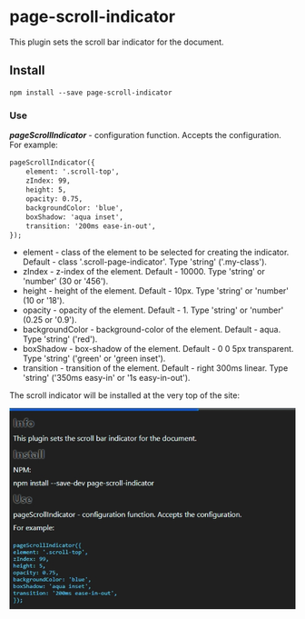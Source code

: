 # page-scroll-indicator

This plugin sets the scroll bar indicator for the document.

## Install
    npm install --save page-scroll-indicator
    
### Use
___pageScrollIndicator___ - configuration function. Accepts the configuration. For example:

    pageScrollIndicator({
        element: '.scroll-top',
        zIndex: 99,
        height: 5,
        opacity: 0.75,
        backgroundColor: 'blue',
        boxShadow: 'aqua inset',
        transition: '200ms ease-in-out',
    });
    
* element - class of the element to be selected for creating the indicator. Default - class '.scroll-page-indicator'. Type 'string' ('.my-class').
* zIndex - z-index of the element. Default - 10000. Type 'string' or 'number' (30 or '456').
* height - height of the element. Default - 10px. Type 'string' or 'number' (10 or '18').
* opacity - opacity of the element. Default - 1. Type 'string' or 'number' (0.25 or '0.9').
* backgroundColor - background-color of the element. Default - aqua. Type 'string' ('red').
* boxShadow - box-shadow of the element. Default - 0 0 5px transparent. Type 'string' ('green' or 'green inset').
* transition - transition of the element. Default - right 300ms linear. Type 'string' ('350ms easy-in' or '1s easy-in-out').

The scroll indicator will be installed at the very top of the site:

![Альтернативный текст](https://github.com/DenisLopatin/page-scroll-indicator/blob/main/src/image/scroll-page-indicator.jpg?raw=true)
